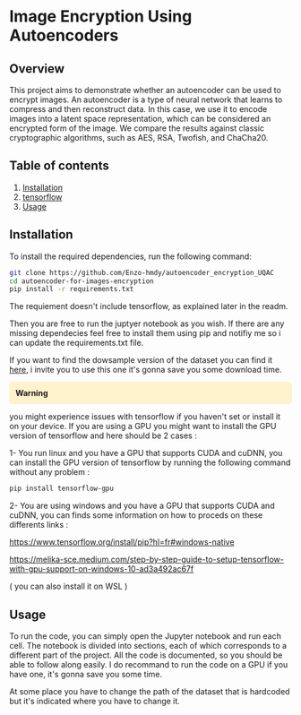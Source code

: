 # Image Encryption Using Autoencoders

## Overview

This project aims to demonstrate whether an autoencoder can be used to encrypt images. An autoencoder is a type of neural network that learns to compress and then reconstruct data. In this case, we use it to encode images into a latent space representation, which can be considered an encrypted form of the image. We compare the results against classic cryptographic algorithms, such as AES, RSA, Twofish, and ChaCha20.

## Table of contents

1. [Installation](#installation)
2. [tensorflow](#tensorflow)
3. [Usage](#usage)



## Installation

To install the required dependencies, run the following command:

```bash
git clone https://github.com/Enzo-hmdy/autoencoder_encryption_UQAC
cd autoencoder-for-images-encryption
pip install -r requirements.txt
```

The requiement doesn't include tensorflow, as explained later in the readm.

Then you are free to run the juptyer notebook as you wish. If there are any missing dependecies feel free to install them using pip and notifiy me so i can update the requirements.txt file.

If you want to find the  dowsample version of the dataset you can find it [here](https://github.com/quanhua92/downsampled-open-images-v4), i invite you to use this one it's gonna save you some download time. 

<div style="background-color: #fff3cd; border: 1px solid #ffeeba; padding: 10px; border-radius: 5px;">
  <strong>Warning</strong> 
</div>

you might experience issues with tensorflow if you haven't set or install it on your device. If you are using a GPU you might want to install the GPU version of tensorflow and here should be 2 cases : 

1- You run linux and you have a GPU that supports CUDA and cuDNN, you can install the GPU version of tensorflow by running the following command without any problem : 

```bash
pip install tensorflow-gpu
```

2- You are using windows and you have a GPU that supports CUDA and cuDNN, you can finds some information on how to proceds on these differents links : 

https://www.tensorflow.org/install/pip?hl=fr#windows-native

https://melika-sce.medium.com/step-by-step-guide-to-setup-tensorflow-with-gpu-support-on-windows-10-ad3a492ac67f

 ( you can also install it on WSL )


## Usage

To run the code, you can simply open the Jupyter notebook and run each cell. The notebook is divided into sections, each of which corresponds to a different part of the project. All the code is documented, so you should be able to follow along easily. I do recommand to run the code on a GPU if you have one, it's gonna save you some time.

At some place you have to change the path of the dataset that is hardcoded but it's indicated where you have to change it.

